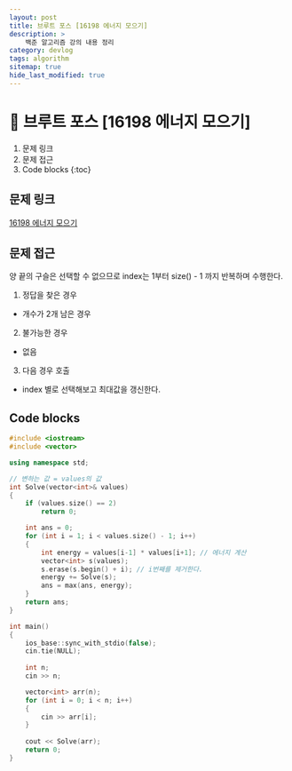 ```yaml
---
layout: post
title: 브루트 포스 [16198 에너지 모으기]
description: >
    백준 알고리즘 강의 내용 정리
category: devlog
tags: algorithm
sitemap: true
hide_last_modified: true
---
```


# 📌 브루트 포스 [16198 에너지 모으기]

1. 문제 링크
2. 문제 접근
3. Code blocks
{:toc}

## 문제 링크

[16198 에너지 모으기](https://www.acmicpc.net/problem/16198)

## 문제 접근

양 끝의 구슬은 선택할 수 없으므로 index는 1부터 size() - 1 까지 반복하며 수행한다.

1. 정답을 찾은 경우
- 개수가 2개 남은 경우

2. 불가능한 경우
- 없음

3. 다음 경우 호출
- index 별로 선택해보고 최대값을 갱신한다.


## Code blocks

```cpp
#include <iostream>
#include <vector>

using namespace std;

// 변하는 값 = values의 값
int Solve(vector<int>& values)
{
    if (values.size() == 2)
        return 0;

    int ans = 0;
    for (int i = 1; i < values.size() - 1; i++)
    {
        int energy = values[i-1] * values[i+1]; // 에너지 계산
        vector<int> s(values);
        s.erase(s.begin() + i); // i번째를 제거한다.
        energy += Solve(s);
        ans = max(ans, energy);
    }
    return ans;
}

int main()
{
    ios_base::sync_with_stdio(false);
    cin.tie(NULL);
    
    int n;
    cin >> n;

    vector<int> arr(n);
    for (int i = 0; i < n; i++)
    {
        cin >> arr[i];
    }
 
    cout << Solve(arr);
    return 0;
}
```